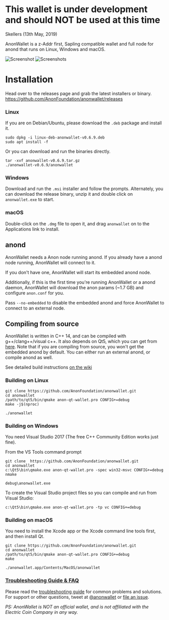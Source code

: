 # This wallet is under development and should NOT be used at this time
Skellers (13th May, 2019)

AnonWallet is a z-Addr first, Sapling compatible wallet and full node for anond that runs on Linux, Windows and macOS.

![Screenshot](docs/screenshot-main.png?raw=true)
![Screenshots](docs/screenshot-sub.png?raw=true)
# Installation

Head over to the releases page and grab the latest installers or binary. https://github.com/AnonFoundation/anonwallet/releases

### Linux

If you are on Debian/Ubuntu, please download the `.deb` package and install it.
```
sudo dpkg -i linux-deb-anonwallet-v0.6.9.deb
sudo apt install -f
```

Or you can download and run the binaries directly.
```
tar -xvf anonwallet-v0.6.9.tar.gz
./anonwallet-v0.6.9/anonwallet
```

### Windows
Download and run the `.msi` installer and follow the prompts. Alternately, you can download the release binary, unzip it and double click on `anonwallet.exe` to start.

### macOS
Double-click on the `.dmg` file to open it, and drag `anonwallet` on to the Applications link to install.

## anond
AnonWallet needs a Anon node running anond. If you already have a anond node running, AnonWallet will connect to it. 

If you don't have one, AnonWallet will start its embedded anond node. 

Additionally, if this is the first time you're running AnonWallet or a anond daemon, AnonWallet will download the anon params (~1.7 GB) and configure `anon.conf` for you. 

Pass `--no-embedded` to disable the embedded anond and force AnonWallet to connect to an external node.

## Compiling from source
AnonWallet is written in C++ 14, and can be compiled with g++/clang++/visual c++. It also depends on Qt5, which you can get from [here](https://www.qt.io/download). Note that if you are compiling from source, you won't get the embedded anond by default. You can either run an external anond, or compile anond as well. 

See detailed build instructions [on the wiki](https://github.com/AnonFoundation/anonwallet/wiki/Compiling-from-source-code)

### Building on Linux

```
git clone https://github.com/AnonFoundation/anonwallet.git
cd anonwallet
/path/to/qt5/bin/qmake anon-qt-wallet.pro CONFIG+=debug
make -j$(nproc)

./anonwallet
```

### Building on Windows
You need Visual Studio 2017 (The free C++ Community Edition works just fine). 

From the VS Tools command prompt
```
git clone  https://github.com/AnonFoundation/anonwallet.git
cd anonwallet
c:\Qt5\bin\qmake.exe anon-qt-wallet.pro -spec win32-msvc CONFIG+=debug
nmake

debug\anonwallet.exe
```

To create the Visual Studio project files so you can compile and run from Visual Studio:
```
c:\Qt5\bin\qmake.exe anon-qt-wallet.pro -tp vc CONFIG+=debug
```

### Building on macOS
You need to install the Xcode app or the Xcode command line tools first, and then install Qt. 

```
git clone https://github.com/AnonFoundation/anonwallet.git
cd anonwallet
/path/to/qt5/bin/qmake anon-qt-wallet.pro CONFIG+=debug
make

./anonwallet.app/Contents/MacOS/anonwallet
```

### [Troubleshooting Guide & FAQ](https://github.com/AnonFoundation/anonwallet/wiki/Troubleshooting-&-FAQ)
Please read the [troubleshooting guide](https://docs.anonwallet.co/troubleshooting/) for common problems and solutions.
For support or other questions, tweet at [@anonwallet](https://twitter.com/anonwallet) or [file an issue](https://github.com/AnonFoundation/anonwallet/issues).

_PS: AnonWallet is NOT an official wallet, and is not affiliated with the Electric Coin Company in any way._

